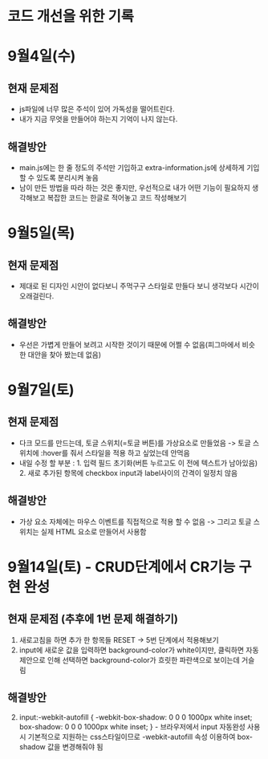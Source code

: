 # 코드 개선을 위한 기록

# 9월4일(수)

## 현재 문제점

- js파일에 너무 많은 주석이 있어 가독성을 떨어트린다.
- 내가 지금 무엇을 만들어야 하는지 기억이 나지 않는다.

## 해결방안

- main.js에는 한 줄 정도의 주석만 기입하고 extra-information.js에 상세하게 기입 할 수 있도록 분리시켜 놓음
- 남이 만든 방법을 따라 하는 것은 좋지만, 우선적으로 내가 어떤 기능이 필요하지 생각해보고 복잡한 코드는 한글로 적어놓고 코드 작성해보기

# 9월5일(목)

## 현재 문제점

- 제대로 된 디자인 시안이 없다보니 주먹구구 스타일로 만들다 보니 생각보다 시간이 오래걸린다.

## 해결방안

- 우선은 가볍게 만들어 보려고 시작한 것이기 때문에 어쩔 수 없음(피그마에서 비슷한 대안을 찾아 봤는데 없음)

# 9월7일(토)

## 현재 문제점

- 다크 모드를 만드는데, 토글 스위치(=토글 버튼)를 가상요소로 만들었음 -> 토글 스위치에 :hover를 줘서 스타일을 적용 하고 싶었는데 안먹음
- 내일 수정 할 부분 : 1. 입력 필드 초기화(버튼 누르고도 이 전에 텍스트가 남아있음) 2. 새로 추가된 항목에 checkbox input과 label사이의 간격이 일정치 않음

## 해결방안

- 가상 요소 자체에는 마우스 이벤트를 직접적으로 적용 할 수 없음 -> 그리고 토글 스위치는 실제 HTML 요소로 만들어서 사용함

# 9월14일(토) - CRUD단계에서 CR기능 구현 완성

## 현재 문제점 (추후에 1번 문제 해결하기)

1. 새로고침을 하면 추가 한 항목들 RESET -> 5번 단계에서 적용해보기
2. input에 새로운 값을 입력하면 background-color가 white이지만, 클릭하면 자동제안으로 인해 선택하면 background-color가 흐릿한 파란색으로 보이는데 거슬림

## 해결방안

2. input:-webkit-autofill {
   -webkit-box-shadow: 0 0 0 1000px white inset;
   box-shadow: 0 0 0 1000px white inset;
   } - 브라우저에서 input 자동완성 사용시 기본적으로 지원하는 css스타일이므로 -webkit-autofill 속성 이용하여 box-shadow 값을 변경해줘야 됨
